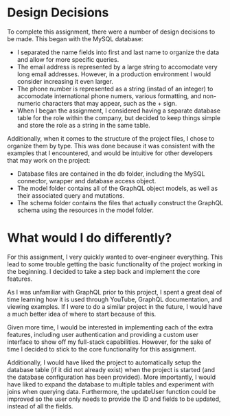 # Design Decisions
To complete this assignment, there were a number of design decisions to be made. This began with the MySQL database:
- I separated the name fields into first and last name to organize the data and allow for more specific queries.
- The email address is represented by a large string to accomodate very long email addresses. However, in a production environment I would consider increasing it even larger.
- The phone number is represented as a string (instad of an integer) to accomodate international phone numers, various formatting, and non-numeric characters that may appear, such as the + sign.
- When I began the assignment, I considered having a separate database table for the role within the company, but decided to keep things simple and store the role as a string in the same table.

Additionally, when it comes to the structure of the project files, I chose to organize them by type. This was done because it was consistent with the examples that I encountered, and would be intuitive for other developers that may work on the project:
- Database files are contained in the db folder, including the MySQL connector, wrapper and database access object.
- The model folder contains all of the GraphQL object models, as well as their associated query and mutations.
- The schema folder contains the files that actually construct the GraphQL schema using the resources in the model folder.

# What would I do differently?
For this assignment, I very quickly wanted to over-engineer everything. This lead to some trouble getting the basic functionality of the project working in the beginning. I decided to take a step back and implement the core features.

As I was unfamiliar with GraphQL prior to this project, I spent a great deal of time learning how it is used through YouTube, GraphQL documentation, and viewing examples. If I were to do a similar project in the future, I would have a much better idea of where to start because of this.

Given more time, I would be interested in implementing each of the extra features, including user authentication and providing a custom user interface to show off my full-stack capabilities. However, for the sake of time I decided to stick to the core functionality for this assignment.

Additionally, I would have liked the project to automatically setup the database table (if it did not already exist) when the project is started (and the database configuration has been provided). More importantly, I would have liked to expand the database to multiple tables and experiment with joins when querying data. Furthermore, the updateUser function could be improved so the user only needs to provide the ID and fields to be updated, instead of all the fields.
